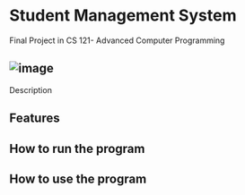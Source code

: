 # Student Management System
Final Project in CS 121- Advanced Computer Programming

## ![image](https://user-images.githubusercontent.com/113992049/204860705-0734409f-1d22-4ecd-800b-06d01331d27e.png)
Description

## Features

## How to run the program

## How to use the program
